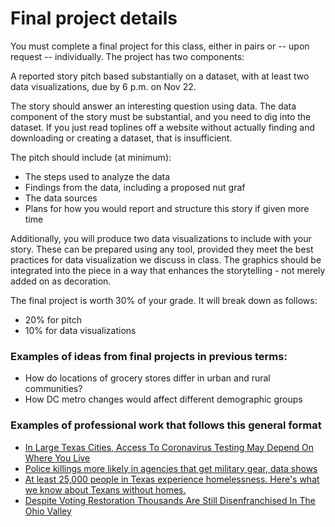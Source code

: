 # Final project details

You must complete a final project for this class, either in pairs or -- upon request -- individually. The project has two components:

A reported story pitch based substantially on a dataset, with at least two data visualizations, due by 6 p.m. on Nov 22.

The story should answer an interesting question using data. The data component of the story must be substantial, and you need to dig into the dataset. If you just read toplines off a website without actually finding and downloading or creating a dataset, that is insufficient.

The pitch should include (at minimum):

* The steps used to analyze the data
* Findings from the data, including a proposed nut graf
* The data sources
* Plans for how you would report and structure this story if given more time

Additionally, you will produce two data visualizations to include with your story. These can be prepared using any tool, provided they meet the best practices for data visualization we discuss in class. The graphics should be integrated into the piece in a way that enhances the storytelling - not merely added on as decoration. 

The final project is worth 30% of your grade. It will break down as follows:

* 20% for pitch
* 10% for data visualizations

### Examples of ideas from final projects in previous terms:

* How do locations of grocery stores differ in urban and rural communities? 
* How DC metro changes would affect different demographic groups

### Examples of professional work that follows this general format

* [In Large Texas Cities, Access To Coronavirus Testing May Depend On Where You Live
](https://www.npr.org/sections/health-shots/2020/05/27/862215848/across-texas-black-and-hispanic-neighborhoods-have-fewer-coronavirus-testing-sit)
* [Police killings more likely in agencies that get military gear, data shows
](https://www.ajc.com/news/police-killings-more-likely-in-agencies-that-get-military-gear-data-shows/MBPQ2ZE3XFHR5NIO37BKONOCGI/)
* [At least 25,000 people in Texas experience homelessness. Here's what we know about Texans without homes.
](https://www.texastribune.org/2019/12/09/how-many-people-are-homeless-texas-least-25000/)
* [Despite Voting Restoration Thousands Are Still Disenfranchised In The Ohio Valley
](https://ohiovalleyresource.org/2020/12/04/despite-voting-restoration-thousands-are-still-disenfranchised-in-the-ohio-valley/)
